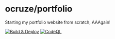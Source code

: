 # ocruze/portfolio

Starting my portfolio website from scratch, AAAgain!

[![Build & Deploy](https://github.com/ocruze/portfolio/actions/workflows/build-deploy.yml/badge.svg)](https://portfolio.arnestcruze.com)
[![CodeQL](https://github.com/ocruze/portfolio/actions/workflows/codeql-analysis.yml/badge.svg)](https://github.com/ocruze/portfolio/security/code-scanning)
